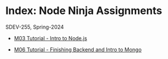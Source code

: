 # Index: Node Ninja Assignments<br>
SDEV-255, Spring-2024

- [M03 Tutorial - Intro to Node.js](./M03/SDEV-255-M03-Tutorial-Intro-to-Node-js.md)

- [M06 Tutorial - Finishing Backend and Intro to Mongo](./)